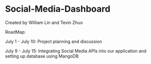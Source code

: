 # Social-Media-Dashboard

Created by William Lin and Tevin Zhuo

RoadMap: 

July 1 - July 10: Project planning and discussion

July 9 - July 15: Integrating Social Media APIs into our application and setting up database using MangoDB
